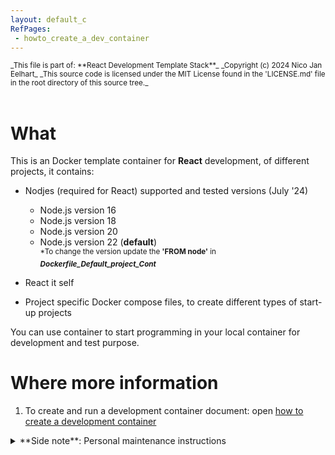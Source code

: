 ```yaml
---
layout: default_c
RefPages:
 - howto_create_a_dev_container
--- 
```


<small>
_This file is part of: **React Development Template Stack**_
_Copyright (c) 2024 Nico Jan Eelhart_
_This source code is licensed under the MIT License found in the  'LICENSE.md' file in the root directory of this source tree._
</small>
<br><br>

# What
This is an Docker template container for **React** development, of different projects, it contains:
- Nodjes (required for React) supported and tested versions (July '24)
	- Node.js version 16
	- Node.js version 18
	- Node.js version 20
	- Node.js version 22 (**default**) <br>
	<sup>\*To change the version update the **'FROM node'** in ***Dockerfile_Default_project_Cont*** 
	
- React it self
- Project specific Docker compose files, to create different types of start-up projects 

You can use container to start programming in your local container for development and test purpose.

# Where more information
1. To create and run a development container document: open [how to create a development container](./Howtos/howto_create_a_dev_container) 


<details closed>  
  <summary class="clickable-summary">
  <span  class="summary-icon"></span> 
  **Side note**: Personal maintenance instructions
  </summary> 	<!-- On same line is failure, Don't indent the following Markdown lines!  -->
  
>### Personal maintenance instructions
>The template containers are **maintained** only in the **DTS**. I copy these to a project directory and customize them there for the project. If the customization is generic, I will merge it into the DTS template project
>
> <small style="display: block; margin-bottom: -18px;"><b><i>Personal project structure</i></b></small> 
>
>  <small> **Docker-Template-Stacks (DTS)**</small> | <small> **Project Location** </small> | 
> :-------------- | :-------------------- |
> <small>DTS\PHP Development Template Stack\\ </small> | <small> \Php\Projects\projectX  </small>
> <small>DTS\Rust Template Stack\\ </small> 	| <small> \Rust\Projects\ProjectY </small>
>
><br>
> *Update:*{: style="color: Grey;font-size:13px; "} <small> these template central!</small>
</details>